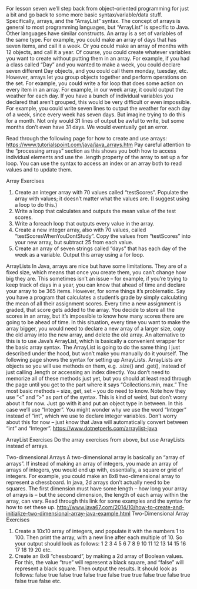 For lesson seven we’ll step back from object-oriented programming for just a bit and go back to some more basic syntax/variable/data stuff. Specifically, arrays, and the “ArrayList” syntax. The concept of arrays is general to most programming languages, but “ArrayList” is specific to Java. Other languages have similar constructs.
	An array is a set of variables of the same type. For example, you could make an array of days that has seven items, and call it a week. Or you could make an array of months with 12 objects, and call it a year.
	Of course, you could create whatever variables you want to create without putting them in an array. For example, if you had a class called “Day” and you wanted to make a week, you could declare seven different Day objects, and you could call them monday, tuesday, etc. However, arrays let you group objects together and perform operations on the set. For example, you could write a for loop that does some action on every item in an array. For example, in our week array, it could output the weather for each day. If you have a bunch of individual variables you declared that aren’t grouped, this would be very difficult or even impossible. For example, you could write seven lines to output the weather for each day of a week, since every week has seven days. But imagine trying to do this for a month. Not only would 31 lines of output be awful to write, but some months don’t even have 31 days. We would eventually get an error.


Read through the following page for how to create and use arrays: https://www.tutorialspoint.com/java/java_arrays.htm Pay careful attention to the “processing arrays” section as this shows you both how to access individual elements and use the .length property of the array to set up a for loop. You can use the syntax to access an index or an array both to read values and to update them.

Array Exercises
1.	Create an integer array with 70 values called “testScores”. Populate the array with values; it doesn’t matter what the values are. (I suggest using a loop to do this.)
2.	Write a loop that calculates and outputs the mean value of the test scores.
3.	Write a foreach loop that outputs every value in the array.
4.	Create a new integer array, also with 70 values, called “testScoresWhenYouDontStudy”. Copy the values from “testScores” into your new array, but subtract 25 from each value.
5.	Create an array of seven strings called “days” that has each day of the week as a variable. Output this array using a for loop.

ArrayLists
	In Java, arrays are nice but have some limitations. They are of a fixed size, which means that once you create them, you can’t change how big they are. This sometimes isn’t an issue – for example, if you’re trying to keep track of days in a year, you can know that ahead of time and declare your array to be 365 items. However, for some things it’s problematic. Say you have a program that calculates a student’s grade by simply calculating the mean of all their assignment scores. Every time a new assignment is graded, that score gets added to the array. You decide to store all the scores in an array, but it’s impossible to know how many scores there are going to be ahead of time. In this situation, every time you want to make the array bigger, you would need to declare a new array of a larger size, copy the old array into the new array, and delete the old array. An alternative to this is to use Java’s ArrayList, which is basically a convenient wrapper for the basic array syntax. The ArrayList is going to do the same thing I just described under the hood, but won’t make you manually do it yourself.
	The following page shows the syntax for setting up ArrayLists. ArrayLists are objects so you will use methods on them, e.g. .size() and .get(), instead of just calling .length or accessing an index directly. You don’t need to memorize all of these methods just yet, but you should at least read through the page until you get to the part where it says “Collections.min, max.” The most basic methods – size, get, set – you do need to know. Note how they use “<” and “>” as part of the syntax. This is kind of weird, but don’t worry about it for now. Just go with it and put an object type in between. In this case we’ll use “Integer”. 
	You might wonder why we use the word “Integer” instead of “int”, which we use to declare integer variables. Don’t worry about this for now – just know that Java will automatically convert between “int” and “Integer”.
https://www.dotnetperls.com/arraylist-java

ArrayList Exercises
	Do the array exercises from above, but use ArrayLists instead of arrays.

Two-dimensional Arrays
	A two-dimensional array is basically an “array of arrays”. If instead of making an array of integers, you made an array of arrays of integers, you would end up with, essentially, a square or grid of integers. For example, you could make an 8x8 two-dimensional array to represent a chessboard. In java, 2d arrays don’t actually need to be squares. The first dimension must have some length – how long your array of arrays is – but the second dimension, the length of each array within the array, can vary. Read through this link for some examples and the syntax for how to set these up.
http://www.java67.com/2014/10/how-to-create-and-initialize-two-dimensional-array-java-example.html
Two-Dimensional Array Exercises
1.	Create a 10x10 array of integers, and populate it with the numbers 1 to 100. Then print the array, with a new line after each multiple of 10. So your output should look as follows:
1 2 3 4 5 6 7 8 9 10
11 12 13 14 15 16 17 18 19 20
etc.
2.	Create an 8x8 “chessboard”, by making a 2d array of Boolean values. For this, the value “true” will represent a black square, and “false” will represent a black square. Then output the results. It should look as follows:
false true false true false true false true
true false true false true false true false
etc.

